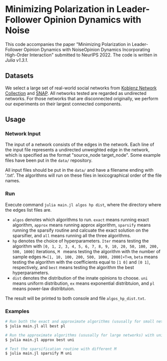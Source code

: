 # Minimizing Polarization in Leader-Follower Opinion Dynamics with Noise

This code accompanies the paper "Minimizing Polarization in Leader-Follower Opinion Dynamics with NoiseOpinion Dynamics Incorporating High-Order Interaction" submitted to NeurIPS 2022. The code is written in *Julia v1.3.1*.

## Datasets

We select a large set of real-world social networks from [Koblenz Network Collection](http://konect.uni-koblenz.de/) and [SNAP](https://snap.stanford.edu). All networks tested are regarded as undirected networks. For those networks that are disconnected originally, we perform our experiments on their largest connected components.

## Usage

### Network Input

The input of a network consists of the edges in the network. Each line of the input file represents a undirected unweighted edge in the network, which is specified as the format "source_node target_node". Some example files have been put in the `data/` repository.

All input files should be put in the `data/` and have a filename ending with '.txt'. The algorithms will run on these files in lexicographical order of the file names.

### Run

Execute command `julia main.jl algos hp dist`, where
the directory where the edges list files are.

- `algos` denotes which algorithms to run.
  `exact` means running exact algorithm,
  `approx` means running approx algorithm,
  `sparsify` means running the sparsify routine and calcuate the exact solution on the sparsifier,
  and `all` means running all the three algorithms.
- `hp` denotes the choice of hyperparameters.
  `Iter` means testing the algorithm with `[0, 1, 2, 3, 4, 5, 6, 7, 8, 9, 10, 20, 50, 100, 200, 500, 1000]` iterations,
  `M ` means testing the algorithm with the number of sample edges `M=[1, 10, 100, 200, 500, 1000, 2000]×T×m`,
  `beta` means testing the algorithm with the coefficients equal to `[1 0]` and `[0 1]`, respectively,
  and `best` means testing the algorithm the best hyperparameters.
- `dist` denotes the distribution of the innate opinions to choose.
  `uni` means uniform distribution,
  `ex` means exponential distribtuion,
  and `pl` means power-law distribtuion.

The result will be printed to both console and file `algos_hp_dist.txt`.

### Examples

```bash
# Run both the exact and approximate algorithms (ususally for small networks) with power-law distribution
$ julia main.jl all best pl

# Run the approximate algorithms (ususally for large networks) with uniform distribution
$ julia main.jl approx best uni

# Test the sparsification routine with different M
$ julia main.jl sparsify M uni
```
